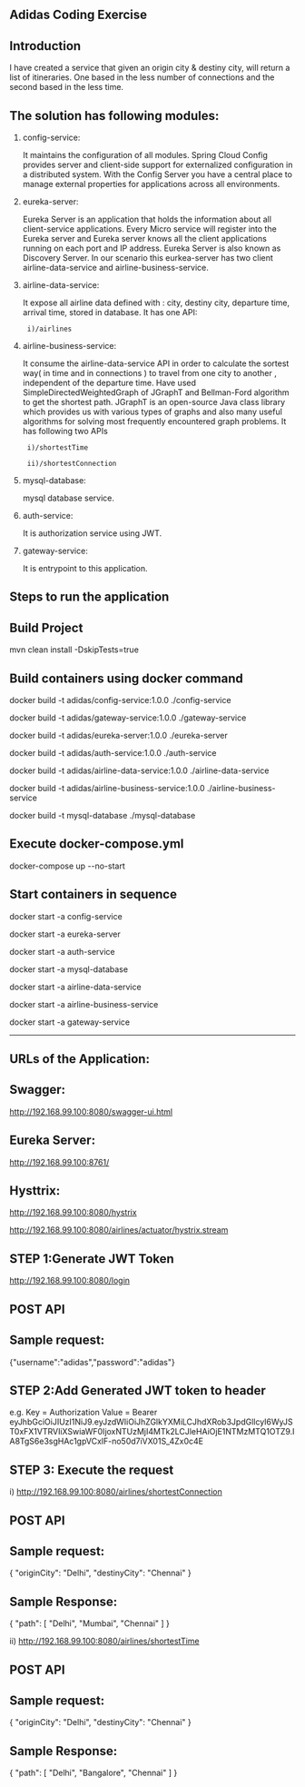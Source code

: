 Adidas Coding Exercise
----------------------

Introduction
------------

I have created a service that given an origin city & destiny city, will return a list of itineraries. One based in the less number of connections and the second based in the less time.

The solution has following modules:
-----------------------------------

1. config-service: 

	It maintains the configuration of all modules.
	Spring Cloud Config provides server and client-side support for externalized configuration in a distributed system. 
	With the Config Server you have a central place to manage external properties for applications across all environments.
	
2. eureka-server: 

	Eureka Server is an application that holds the information about all client-service applications. 
	Every Micro service will register into the Eureka server and Eureka server knows all the client applications running on each             port and IP address. 
	Eureka Server is also known as Discovery Server.
	In our scenario this eurkea-server has two client airline-data-service and airline-business-service.
	
3. airline-data-service: 

	It expose all airline data defined with : city, destiny city, departure time, arrival time, stored in database.
	It has one API:
	
		i)/airlines
		
4. airline-business-service: 

	It consume the airline-data-service API in order to calculate the sortest way( in time and in
	connections ) to travel from one city to another , independent of the departure time.
	Have used SimpleDirectedWeightedGraph of JGraphT and Bellman-Ford algorithm to get the shortest path.
	JGraphT is an open-source Java class library which provides us with various types of graphs and also many useful algorithms for         solving most frequently encountered graph problems.
	It has following two APIs
	
		i)/shortestTime
		
		ii)/shortestConnection
		
5. mysql-database: 

	mysql database service.
	
6. auth-service: 
	
	It is authorization service using JWT.
		
7. gateway-service: 

	It is entrypoint to this application. 
	

Steps to run the application
--------------------------------

Build Project
-------------
mvn clean install -DskipTests=true
 
Build containers using docker command
-------------------------------------

docker build -t adidas/config-service:1.0.0 ./config-service

docker build -t adidas/gateway-service:1.0.0 ./gateway-service

docker build -t adidas/eureka-server:1.0.0 ./eureka-server

docker build -t adidas/auth-service:1.0.0 ./auth-service

docker build -t adidas/airline-data-service:1.0.0 ./airline-data-service

docker build -t adidas/airline-business-service:1.0.0 ./airline-business-service

docker build -t mysql-database ./mysql-database


Execute docker-compose.yml
--------------------------
docker-compose up --no-start

Start containers in sequence
----------------------------

docker start -a config-service   

docker start -a eureka-server

docker start -a auth-service

docker start -a mysql-database

docker start -a airline-data-service

docker start -a airline-business-service

docker start -a gateway-service

_____________________________________________________________________________________________________



URLs of the Application:
------------------------
Swagger:
-------
http://192.168.99.100:8080/swagger-ui.html


Eureka Server:
--------------

http://192.168.99.100:8761/ 


Hysttrix:
--------

http://192.168.99.100:8080/hystrix

http://192.168.99.100:8080/airlines/actuator/hystrix.stream


STEP 1:Generate JWT Token
------------------------

http://192.168.99.100:8080/login 


POST API
--------

Sample request:
---------------

{"username":"adidas","password":"adidas"}



STEP 2:Add Generated JWT token to header
---------------------------------------
 e.g. Key = Authorization
      Value = Bearer eyJhbGciOiJIUzI1NiJ9.eyJzdWIiOiJhZGlkYXMiLCJhdXRob3JpdGllcyI6WyJST0xFX1VTRVIiXSwiaWF0IjoxNTUzMjI4MTk2LCJleHAiOjE1NTMzMTQ1OTZ9.IA8TgS6e3sgHAc1gpVCxlF-no50d7iVX01S_4Zx0c4E
      
      
 
 STEP 3: Execute the request
 ---------------------------


i) http://192.168.99.100:8080/airlines/shortestConnection

POST API
-------

Sample request:
---------------

{
    "originCity": "Delhi",
    "destinyCity": "Chennai"
}


Sample Response:
---------------

{
    "path": [
        "Delhi",
        "Mumbai",
        "Chennai"
    ]
}


ii) http://192.168.99.100:8080/airlines/shortestTime

POST API
-------

Sample request:
---------------

{
    "originCity": "Delhi",
    "destinyCity": "Chennai"
}


Sample Response:
---------------

{
    "path": [
        "Delhi",
        "Bangalore",
        "Chennai"
    ]
}

